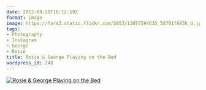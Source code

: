 ```yaml
---
date: 2012-08-28T16:12:19Z
format: image
image: https://farm3.static.flickr.com/2853/13057594635_5d701f893b_d.jpg
tags:
- Photography
- Instagram
- George
- Rosie
title: Rosie & George Playing on the Bed
wordpress_id: 248
---
```


[![Rosie & George Playing on the Bed][thm]][img]

[thm]: //farm3.static.flickr.com/2853/13057594635_5d701f893b_d.jpg
[img]: //www.flickr.com/photos/richard-perry/13057594635/